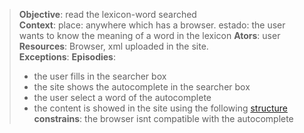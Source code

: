 
> **Objective**: read the lexicon-word searched  
> **Context**: place: anywhere which has a browser. estado: the user wants to know the meaning of a word in the lexicon
> **Ators**:  user  
> **Resources**: Browser, xml uploaded in the site.  
> **Exceptions**: 
> **Episodies**:  
>  - the user fills in the searcher box 
>  - the site shows the autocomplete in the searcher box
>  - the user select a word of the autocomplete
>  - the content is showed in the site using the following [structure](scenario-content-word-html.md)
> **constrains**: the browser isnt compatible with the autocomplete

